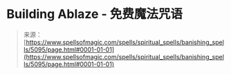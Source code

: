 <!--yml

category: 未分类

date: 2024-06-12 18:39:05

-->

# Building Ablaze - 免费魔法咒语

> 来源：[https://www.spellsofmagic.com/spells/spiritual_spells/banishing_spells/5095/page.html#0001-01-01](https://www.spellsofmagic.com/spells/spiritual_spells/banishing_spells/5095/page.html#0001-01-01)
